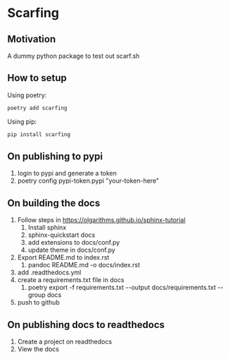# Scarfing

## Motivation
A dummy python package to test out scarf.sh

## How to setup

Using poetry:

```bash
poetry add scarfing
```

Using pip:

```bash
pip install scarfing
```

## On publishing to pypi
1. login to pypi and generate a token
2. poetry config pypi-token.pypi "your-token-here"

## On building the docs
1. Follow steps in https://olgarithms.github.io/sphinx-tutorial
   1. Install sphinx
   2. sphinx-quickstart docs
   3. add extensions to docs/conf.py
   4. update theme in docs/conf.py
2. Export README.md to index.rst
   1. pandoc README.md -o docs/index.rst
2. add .readthedocs.yml
3. create a requirements.txt file in docs
   1. poetry export -f requirements.txt --output docs/requirements.txt --group docs
4. push to github

## On publishing docs to readthedocs
1. Create a project on readthedocs
2. View the docs